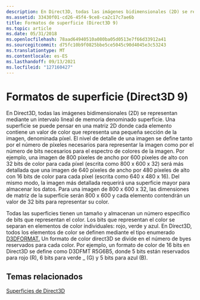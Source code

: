```yaml
---
description: En Direct3D, todas las imágenes bidimensionales (2D) se representan mediante un intervalo lineal de memoria denominado superficie.
ms.assetid: 33430f01-cd26-45f4-9ce8-ca2c17c7ae6b
title: Formatos de superficie (Direct3D 9)
ms.topic: article
ms.date: 05/31/2018
ms.openlocfilehash: 78aad64940510a080ba05d0513e7f66d33912a41
ms.sourcegitcommit: d75fc10b9f0825bbe5ce5045c90d4045e3c53243
ms.translationtype: MT
ms.contentlocale: es-ES
ms.lasthandoff: 09/13/2021
ms.locfileid: "127160427"
---
```

# <a name="surface-formats-direct3d-9"></a>Formatos de superficie (Direct3D 9)

En Direct3D, todas las imágenes bidimensionales (2D) se representan mediante un intervalo lineal de memoria denominado superficie. Una superficie se puede pensar en una matriz 2D donde cada elemento contiene un valor de color que representa una pequeña sección de la imagen, denominada píxel. El nivel de detalle de una imagen se define tanto por el número de píxeles necesarios para representar la imagen como por el número de bits necesarios para el espectro de colores de la imagen. Por ejemplo, una imagen de 800 píxeles de ancho por 600 píxeles de alto con 32 bits de color para cada píxel (escrita como 800 x 600 x 32) será más detallada que una imagen de 640 píxeles de ancho por 480 píxeles de alto con 16 bits de color para cada píxel (escrita como 640 x 480 x 16). Del mismo modo, la imagen más detallada requerirá una superficie mayor para almacenar los datos. Para una imagen de 800 x 600 x 32, las dimensiones de matriz de la superficie serán 800 x 600 y cada elemento contendrán un valor de 32 bits para representar su color.

Todas las superficies tienen un tamaño y almacenan un número específico de bits que representan el color. Los bits que representan el color se separan en elementos de color individuales: rojo, verde y azul. En Direct3D, todos los elementos de color se definen mediante el tipo enumerado [D3DFORMAT.](d3dformat.md) Un formato de color direct3D se divide en el número de byes reservados para cada color. Por ejemplo, un formato de color de 16 bits en Direct3D se define como D3DFMT R5G6B5, donde 5 bits están reservados para rojo (R), 6 bits para verde \_ (G) y 5 bits para azul (B).

## <a name="related-topics"></a>Temas relacionados

<dl> <dt>

[Superficies de Direct3D](direct3d-surfaces.md)
</dt> </dl>

 

 




